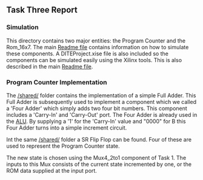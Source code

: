 ## Task Three Report

### Simulation
This directory contains two major entities: the Program Counter and the Rom_16x7. The main [Readme file](https://github.com/leon-vv/design-project) contains information on how to simulate these components. A DITEProject.xise file is also included so the components can be simulated easily using the Xilinx tools. This is also described in the main [Readme file](https://github.com/leon-vv/design-project).

### Program Counter Implementation

The [/shared/](https://github.com/leon-vv/design-project/tree/master/shared) folder contains the implementation of a simple Full Adder. This Full Adder is subsequently used to implement a component which we called a 'Four Adder' which simply adds two four bit numbers. This component includes a 'Carry-In' and 'Carry-Out' port. The  Four Adder is already used in the [ALU](https://github.com/leon-vv/design-project/tree/master/task2/alu). By supplying a '1' for the 'Carry-In' value and "0000" for B this Four Adder turns into a simple increment circuit.

Int the same [/shared/](https://github.com/leon-vv/design-project/tree/master/shared) folder a SR Flip Flop can be found. Four of these are used to represent the Program Counter state.

The new state is chosen using the Mux4_2to1 component of Task 1. The inputs to this Mux consists of the current state incremented by one, or the ROM data supplied at the input port.
